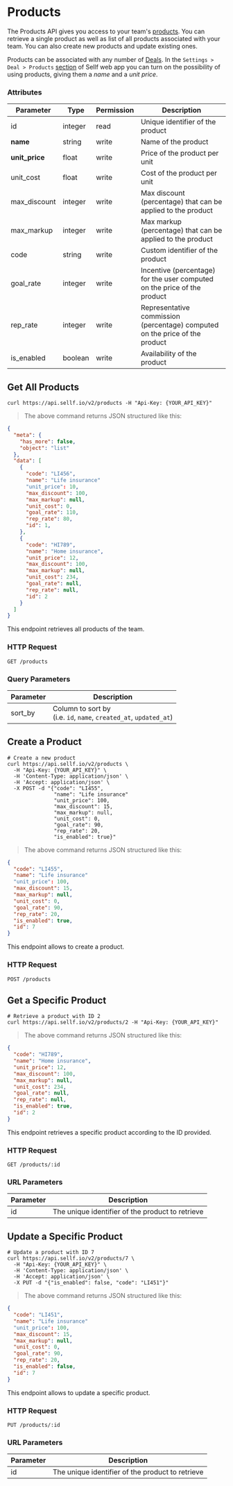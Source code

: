 # <a name="products"></a>Products

The Products API gives you access to your team's [products](https://app.sellf.io/settings/products). You can retrieve a single product as well as list of all products associated with your team. You can also create new products and update existing ones.

Products can be associated with any number of [Deals](#deals). In the `Settings > Deal > Products` [section](https://app.sellf.io/settings/products) of Sellf web app you can turn on the possibility of using products, giving them a *name* and a *unit price*.

### Attributes

Parameter | Type | Permission | Description
--------- | ------- | ------- | -----------
id | integer | read | Unique identifier of the product
**name** | string | write | Name of the product
**unit_price** | float | write | Price of the product per unit
unit_cost | float | write | Cost of the product per unit
max_discount | integer | write | Max discount (percentage) that can be applied to the product
max_markup | integer | write | Max markup (percentage) that can be applied to the product
code | string | write | Custom identifier of the product
goal_rate | integer | write | Incentive (percentage) for the user computed on the price of the product
rep_rate | integer | write | Representative commission (percentage) computed on the price of the product
is_enabled | boolean | write | Availability of the product




## Get All Products

```shell
curl https://api.sellf.io/v2/products -H "Api-Key: {YOUR_API_KEY}"
```

> The above command returns JSON structured like this:

```json
{
  "meta": {
    "has_more": false,
    "object": "list"
  },
  "data": [
    {
      "code": "LI456",
      "name": "Life insurance"
      "unit_price": 10,
      "max_discount": 100,
      "max_markup": null,
      "unit_cost": 0,
      "goal_rate": 110,
      "rep_rate": 80,
      "id": 1,
    },
    {
      "code": "HI789",
      "name": "Home insurance",
      "unit_price": 12,
      "max_discount": 100,
      "max_markup": null,
      "unit_cost": 234,
      "goal_rate": null,
      "rep_rate": null,
      "id": 2
    }
  ]
}
```

This endpoint retrieves all products of the team.

### HTTP Request

`GET /products`

### Query Parameters

Parameter | Description
--------- | -----------
sort_by | Column to sort by <br> (i.e. `id`, `name`, `created_at`, `updated_at`)




## Create a Product

```shell
# Create a new product
curl https://api.sellf.io/v2/products \
  -H "Api-Key: {YOUR_API_KEY}" \
  -H 'Content-Type: application/json' \
  -H 'Accept: application/json' \
  -X POST -d "{"code": "LI455",
               "name": "Life insurance"
               "unit_price": 100,
               "max_discount": 15,
               "max_markup": null,
               "unit_cost": 0,
               "goal_rate": 90,
               "rep_rate": 20,
               "is_enabled": true}"
```

> The above command returns JSON structured like this:

```json
{
  "code": "LI455",
  "name": "Life insurance"
  "unit_price": 100,
  "max_discount": 15,
  "max_markup": null,
  "unit_cost": 0,
  "goal_rate": 90,
  "rep_rate": 20,
  "is_enabled": true,
  "id": 7
}
```

This endpoint allows to create a product.

### HTTP Request

`POST /products`




## Get a Specific Product

```shell
# Retrieve a product with ID 2
curl https://api.sellf.io/v2/products/2 -H "Api-Key: {YOUR_API_KEY}"
```

> The above command returns JSON structured like this:

```json
{
  "code": "HI789",
  "name": "Home insurance",
  "unit_price": 12,
  "max_discount": 100,
  "max_markup": null,
  "unit_cost": 234,
  "goal_rate": null,
  "rep_rate": null,
  "is_enabled": true,
  "id": 2
}
```

This endpoint retrieves a specific product according to the ID provided.

### HTTP Request

`GET /products/:id`

### URL Parameters

Parameter | Description
--------- | -----------
id | The unique identifier of the product to retrieve




## Update a Specific Product

```shell
# Update a product with ID 7
curl https://api.sellf.io/v2/products/7 \
  -H "Api-Key: {YOUR_API_KEY}" \
  -H 'Content-Type: application/json' \
  -H 'Accept: application/json' \
  -X PUT -d "{"is_enabled": false, "code": "LI451"}"
```

> The above command returns JSON structured like this:

```json
{
  "code": "LI451",
  "name": "Life insurance"
  "unit_price": 100,
  "max_discount": 15,
  "max_markup": null,
  "unit_cost": 0,
  "goal_rate": 90,
  "rep_rate": 20,
  "is_enabled": false,
  "id": 7
}
```

This endpoint allows to update a specific product.

### HTTP Request

`PUT /products/:id`

### URL Parameters

Parameter | Description
--------- | -----------
id | The unique identifier of the product to retrieve